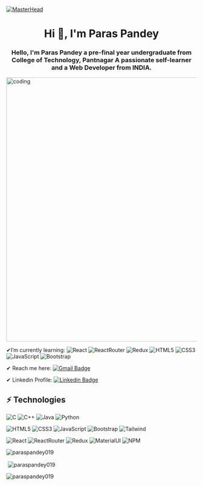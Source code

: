 [![MasterHead](http://propulsive.in/assets/img/service-icon/web.gif)](https://paraspandey019.io)

<h1 align="center">Hi 👋, I'm Paras Pandey</h1>
<h3 align="center">Hello, I'm Paras Pandey a pre-final year undergraduate from College of Technology, Pantnagar A passionate self-learner and a Web Developer from INDIA.</h3>
<img align="center" alt="coding" width="700px" src="https://camo.githubusercontent.com/5ddf73ad3a205111cf8c686f687fc216c2946a75005718c8da5b837ad9de78c9/68747470733a2f2f7468756d62732e6766796361742e636f6d2f4576696c4e657874446576696c666973682d736d616c6c2e676966">

✔I’m currently learning: ![React](https://img.shields.io/badge/-React-black?style=for-the-badge&logo=react) 
![ReactRouter](https://img.shields.io/badge/React_Router-CA4245?style=for-the-badge&logo=react-router&logoColor=white)
![Redux](https://img.shields.io/badge/-Redux-563D7C?style=for-the-badge&logo=redux)
![HTML5](https://img.shields.io/badge/-HTML5-E34F26?style=for-the-badge&logo=html5&logoColor=white)
![CSS3](https://img.shields.io/badge/-CSS3-1572B6?style=for-the-badge&logo=css3)
![JavaScript](https://img.shields.io/badge/-JavaScript-black?style=for-the-badge&logo=javascript)
![Bootstrap](https://img.shields.io/badge/-Bootstrap-563D7C?style=for-the-badge&logo=bootstrap)



✔ Reach me here: [![Gmail Badge](https://img.shields.io/badge/-paraspandey019@gmail.com-c14438?style=flat-square&logo=Gmail&logoColor=white&link=mailto:paraspandey019@gmial@gmail.com)](mailto:paraspandey019@gmial@gmail.com) 


✔ Linkedin Profile: [![Linkedin Badge](https://img.shields.io/badge/-paraspandey-blue?style=flat-square&logo=Linkedin&logoColor=white&link=https://www.linkedin.com/in/paras-pandey-54860522a/)](https://www.linkedin.com/in/paras-pandey-54860522a/)



## ⚡ Technologies

![C](https://img.shields.io/badge/c-%2300599C.svg?style=for-the-badge&logo=c&logoColor=white)
![C++](https://img.shields.io/badge/c++-%2300599C.svg?style=for-the-badge&logo=c%2B%2B&logoColor=white)
![Java](https://img.shields.io/badge/-java-E34A86?style=for-the-badge&logo=java)
![Python](https://img.shields.io/badge/-Python-black?style=for-the-badge&logo=Python)

![HTML5](https://img.shields.io/badge/-HTML5-E34F26?style=for-the-badge&logo=html5&logoColor=white)
![CSS3](https://img.shields.io/badge/-CSS3-1572B6?style=for-the-badge&logo=css3)
![JavaScript](https://img.shields.io/badge/-JavaScript-black?style=for-the-badge&logo=javascript)
![Bootstrap](https://img.shields.io/badge/-Bootstrap-563D7C?style=for-the-badge&logo=bootstrap)
![Tailwind](https://img.shields.io/badge/Tailwind_CSS-38B2AC?style=for-the-badge&logo=tailwind-css&logoColor=white)

![React](https://img.shields.io/badge/-React-black?style=for-the-badge&logo=react)
![ReactRouter](https://img.shields.io/badge/React_Router-CA4245?style=for-the-badge&logo=react-router&logoColor=white)
![Redux](https://img.shields.io/badge/-Redux-563D7C?style=for-the-badge&logo=redux)
![MaterialUI](https://img.shields.io/badge/Material%20UI-007FFF?style=for-the-badge&logo=mui&logoColor=white)
![NPM](https://img.shields.io/badge/npm-CB3837?style=for-the-badge&logo=npm&logoColor=white)

<p><img align="center" src="https://github-readme-stats.vercel.app/api/top-langs/?username=paraspandey019" alt="paraspandey019" /></p>

<p>&nbsp;<img align="center" src="https://github-readme-stats.vercel.app/api?username=paraspandey019" alt="paraspandey019" /></p>

<p><img align="center" src="https://github-readme-streak-stats.herokuapp.com/?user=paraspandey019&" alt="paraspandey019" /></p>
